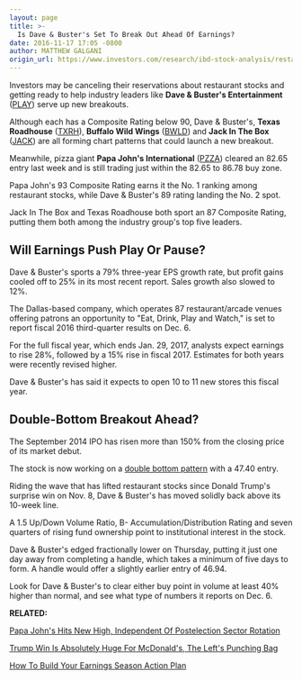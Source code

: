 ```yaml
---
layout: page
title: >-
  Is Dave & Buster's Set To Break Out Ahead Of Earnings?
date: 2016-11-17 17:05 -0800
author: MATTHEW GALGANI
origin_url: https://www.investors.com/research/ibd-stock-analysis/restaurant-stocks-dave-busters-buffalo-wild-wings-jack-in-the-box-texas-roadhouse-near-buy-zones/
---
```





Investors may be canceling their reservations about restaurant stocks and getting ready to help industry leaders like **Dave & Buster's Entertainment** ([PLAY](https://research.investors.com/quote.aspx?symbol=PLAY)) serve up new breakouts.


Although each has a Composite Rating below 90, Dave & Buster's, **Texas Roadhouse** ([TXRH](https://research.investors.com/quote.aspx?symbol=TXRH)), **Buffalo Wild Wings** ([BWLD](https://research.investors.com/quote.aspx?symbol=BWLD)) and **Jack In The Box** ([JACK](https://research.investors.com/quote.aspx?symbol=JACK)) are all forming chart patterns that could launch a new breakout.


Meanwhile, pizza giant **Papa John's International** ([PZZA](https://research.investors.com/quote.aspx?symbol=PZZA)) cleared an 82.65 entry last week and is still trading just within the 82.65 to 86.78 buy zone.


Papa John's 93 Composite Rating earns it the No. 1 ranking among restaurant stocks, while Dave & Buster's 89 rating landing the No. 2 spot.


Jack In The Box and Texas Roadhouse both sport an 87 Composite Rating, putting them both among the industry group's top five leaders.


Will Earnings Push Play Or Pause?
---------------------------------


Dave & Buster's sports a 79% three-year EPS growth rate, but profit gains cooled off to 25% in its most recent report. Sales growth also slowed to 12%.


The Dallas-based company, which operates 87 restaurant/arcade venues offering patrons an opportunity to "Eat, Drink, Play and Watch," is set to report fiscal 2016 third-quarter results on Dec. 6.


For the full fiscal year, which ends Jan. 29, 2017, analysts expect earnings to rise 28%, followed by a 15% rise in fiscal 2017. Estimates for both years were recently revised higher.


Dave & Buster's has said it expects to open 10 to 11 new stores this fiscal year.


Double-Bottom Breakout Ahead?
-----------------------------


The September 2014 IPO has risen more than 150% from the closing price of its market debut.


The stock is now working on a [double bottom pattern](https://www.investors.com/ibd-university/how-to-buy/common-patterns-2/) with a 47.40 entry.



Riding the wave that has lifted restaurant stocks since Donald Trump's surprise win on Nov. 8, Dave & Buster's has moved solidly back above its 10-week line.


A 1.5 Up/Down Volume Ratio, B- Accumulation/Distribution Rating and seven quarters of rising fund ownership point to institutional interest in the stock.


Dave & Buster's edged fractionally lower on Thursday, putting it just one day away from completing a handle, which takes a minimum of five days to form. A handle would offer a slightly earlier entry of 46.94.


Look for Dave & Buster's to clear either buy point in volume at least 40% higher than normal, and see what type of numbers it reports on Dec. 6.


**RELATED:**


[Papa John's Hits New High, Independent Of Postelection Sector Rotation](https://www.investors.com/stock-lists/new-highs/papa-johns-not-a-part-of-postelection-sector-rotation/)


[Trump Win Is Absolutely Huge For McDonald's, The Left's Punching Bag](https://www.investors.com/news/trump-win-is-absolutely-yuge-for-mcdonalds-the-lefts-punching-bag/)


[How To Build Your Earnings Season Action Plan](https://www.investors.com/videos/are-you-ready-for-next-weeks-earnings-reports-and-stock-market-action/)




